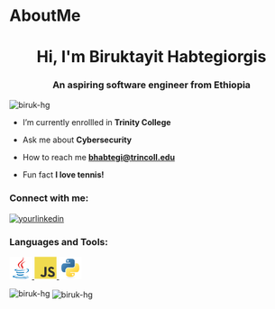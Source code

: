 # AboutMe

<h1 align="center">Hi, I'm Biruktayit Habtegiorgis</h1>
<h3 align="center">An aspiring software engineer from Ethiopia</h3>

<p align="left"> <img src="https://komarev.com/ghpvc/?username=biruk-hg&label=Profile%20views&color=0e75b6&style=flat" alt="biruk-hg" /> </p>

- I’m currently enrollled in **Trinity College**

- Ask me about **Cybersecurity**

- How to reach me **bhabtegi@trincoll.edu**

- Fun fact **I love tennis!**

<h3 align="left">Connect with me:</h3>
<p align="left">
<a href="https://www.linkedin.com/in/biruktayit-habtegiorgis-317960261/" target="blank"><img align="center" src="https://raw.githubusercontent.com/rahuldkjain/github-profile-readme-generator/master/src/images/icons/Social/linked-in-alt.svg" alt="yourlinkedin" height="30" width="40" /></a>

<h3 align="left">Languages and Tools:</h3>
<p align="left"> <a href="https://www.java.com" target="_blank" rel="noreferrer"> <img src="https://raw.githubusercontent.com/devicons/devicon/master/icons/java/java-original.svg" alt="java" width="40" height="40"/> </a> <a href="https://developer.mozilla.org/en-US/docs/Web/JavaScript" target="_blank" rel="noreferrer"> <img src="https://raw.githubusercontent.com/devicons/devicon/master/icons/javascript/javascript-original.svg" alt="javascript" width="40" height="40"/> </a> <a href="https://www.python.org" target="_blank" rel="noreferrer"> <img src="https://raw.githubusercontent.com/devicons/devicon/master/icons/python/python-original.svg" alt="python" width="40" height="40"/> </a> </p>


<p><img align="left" src="https://github-readme-stats.vercel.app/api/top-langs?username=biruk-hg&show_icons=true&locale=en&layout=compact" alt="biruk-hg" /></p>

<p>&nbsp;<img align="center" src="https://github-readme-stats.vercel.app/api?username=biruk-hg&show_icons=true&locale=en" alt="biruk-hg" /></p>
